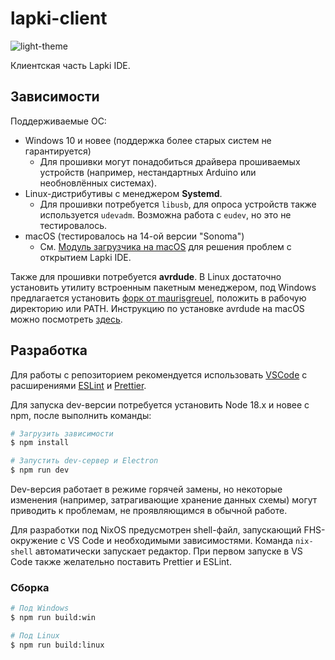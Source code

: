 # lapki-client

![light-theme](https://github.com/kruzhok-team/lapki-client/assets/1689801/aa4417d7-d640-4853-8493-b5b1e72311d1)

Клиентская часть Lapki IDE.

## Зависимости

Поддерживаемые ОС:

- Windows 10 и новее (поддержка более старых систем не гарантируется)
  - Для прошивки могут понадобиться драйвера прошиваемых устройств (например, нестандартных Arduino или необновлённых системах).
- Linux-дистрибутивы с менеджером **Systemd**.
  - Для прошивки потребуется `libusb`, для опроса устройств также используется `udevadm`. Возможна работа с `eudev`, но это не тестировалось.
- macOS (тестировалось на 14-ой версии "Sonoma")
  - См. [Модуль загрузчика на macOS]([https://github.com/kruzhok-team/lapki-client/wiki/%D0%9C%D0%BE%D0%B4%D1%83%D0%BB%D1%8C-%D0%B7%D0%B0%D0%B3%D1%80%D1%83%D0%B7%D1%87%D0%B8%D0%BA%D0%B0-%D0%BD%D0%B0-macOS](https://github.com/kruzhok-team/lapki-client/wiki/%D0%9C%D0%BE%D0%B4%D1%83%D0%BB%D1%8C-%D0%B7%D0%B0%D0%B3%D1%80%D1%83%D0%B7%D1%87%D0%B8%D0%BA%D0%B0-%D0%BD%D0%B0-macOS#%D0%B1%D0%B5%D0%B7%D0%BE%D0%BF%D0%B0%D1%81%D0%BD%D0%BE%D1%81%D1%82%D1%8C)) для решения проблем с открытием Lapki IDE.

Также для прошивки потребуется **avrdude**. В Linux достаточно установить утилиту встроенным пакетным менеджером, под Windows предлагается установить [форк от maurisgreuel](https://github.com/mariusgreuel/avrdude), положить в рабочую директорию или PATH. Инструкцию по установке avrdude на macOS можно посмотреть [здесь](https://github.com/kruzhok-team/lapki-client/wiki/%D0%9C%D0%BE%D0%B4%D1%83%D0%BB%D1%8C-%D0%B7%D0%B0%D0%B3%D1%80%D1%83%D0%B7%D1%87%D0%B8%D0%BA%D0%B0-%D0%BD%D0%B0-macOS#avrdude).

## Разработка

Для работы с репозиторием рекомендуется использовать [VSCode](https://code.visualstudio.com/) с расширениями [ESLint](https://marketplace.visualstudio.com/items?itemName=dbaeumer.vscode-eslint) и [Prettier](https://marketplace.visualstudio.com/items?itemName=esbenp.prettier-vscode).

Для запуска dev-версии потребуется установить Node 18.х и новее c npm, после выполнить команды:

```bash
# Загрузить зависимости
$ npm install

# Запустить dev-сервер и Electron
$ npm run dev
```

Dev-версия работает в режиме горячей замены, но некоторые изменения (например, затрагивающие хранение данных схемы) могут приводить к проблемам, не проявляющимся в обычной работе.

Для разработки под NixOS предусмотрен shell-файл, запускающий FHS-окружение с VS Code и необходимыми зависимостями.
Команда `nix-shell` автоматически запускает редактор. При первом запуске в VS Code также желательно поставить Prettier и ESLint.

### Сборка

```bash
# Под Windows
$ npm run build:win

# Под Linux
$ npm run build:linux
```
